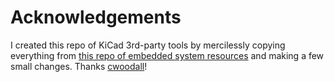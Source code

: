 # Acknowledgements

I created this repo of KiCad 3rd-party tools by mercilessly copying everything from
[this repo of embedded system resources](https://github.com/embedded-boston/awesome-embedded-systems)
and making a few small changes.
Thanks [cwoodall](https://github.com/cwoodall)!